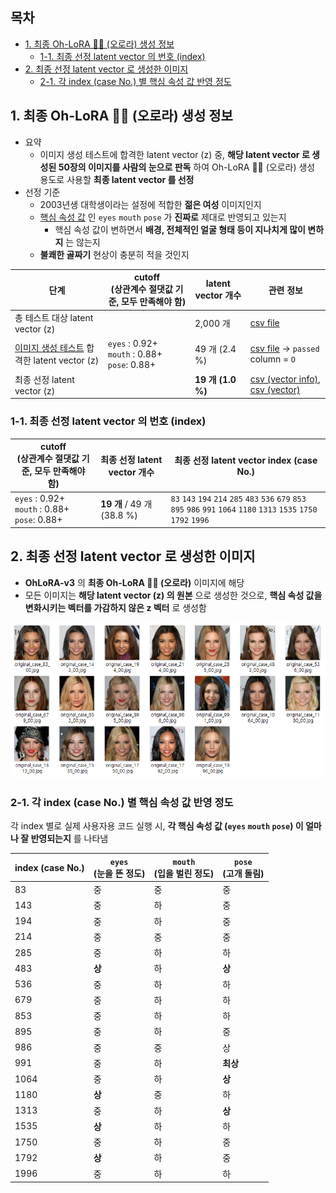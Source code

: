 ## 목차

* [1. 최종 Oh-LoRA 👱‍♀️ (오로라) 생성 정보](#1-최종-oh-lora--오로라-생성-정보)
  * [1-1. 최종 선정 latent vector 의 번호 (index)](#1-1-최종-선정-latent-vector-의-번호-index)
* [2. 최종 선정 latent vector 로 생성한 이미지](#2-최종-선정-latent-vector-로-생성한-이미지)
  * [2-1. 각 index (case No.) 별 핵심 속성 값 반영 정도](#2-1-각-index-case-no-별-핵심-속성-값-반영-정도)

## 1. 최종 Oh-LoRA 👱‍♀️ (오로라) 생성 정보

* 요약
  * 이미지 생성 테스트에 합격한 latent vector (z) 중, **해당 latent vector 로 생성된 50장의 이미지를 사람의 눈으로 판독** 하여 Oh-LoRA 👱‍♀️ (오로라) 생성 용도로 사용할 **최종 latent vector 를 선정**
* 선정 기준 
  * 2003년생 대학생이라는 설정에 적합한 **젊은 여성** 이미지인지
  * [핵심 속성 값](../../../2025_04_08_OhLoRA/stylegan_and_segmentation/README.md#2-핵심-속성-값) 인 ```eyes``` ```mouth``` ```pose``` 가 **진짜로** 제대로 반영되고 있는지
    * 핵심 속성 값이 변하면서 **배경, 전체적인 얼굴 형태 등이 지나치게 많이 변하지** 는 않는지 
  * **불쾌한 골짜기** 현상이 충분히 적을 것인지

| 단계                                                             | cutoff<br>(상관계수 절댓값 기준, 모두 만족해야 함)                             | latent vector 개수 | 관련 정보                                                                                         |
|----------------------------------------------------------------|----------------------------------------------------------------|------------------|-----------------------------------------------------------------------------------------------|
| 총 테스트 대상 latent vector (z)                                     |                                                                | 2,000 개          | [csv file](image_generation_report/test_result.csv)                                           |
| [이미지 생성 테스트](image_generation_report.md) 합격한 latent vector (z) | ```eyes``` : 0.92+<br>```mouth``` : 0.88+<br>```pose```: 0.88+ | 49 개 (2.4 %)     | [csv file](image_generation_report/test_result.csv) → ```passed``` column = ```O```           |
| 최종 선정 latent vector (z)                                        |                                                                | **19 개 (1.0 %)** | [csv (vector info)](ohlora_w_group_names.csv), [csv (vector)](ohlora_z_vectors.csv)           |

### 1-1. 최종 선정 latent vector 의 번호 (index)

| cutoff<br>(상관계수 절댓값 기준, 모두 만족해야 함)                             | 최종 선정 latent vector 개수      | 최종 선정 latent vector index (case No.)                                                                                                                                                                |
|----------------------------------------------------------------|-----------------------------|-----------------------------------------------------------------------------------------------------------------------------------------------------------------------------------------------------|
| ```eyes``` : 0.92+<br>```mouth``` : 0.88+<br>```pose```: 0.88+ | **19 개** / 49 개<br>(38.8 %) | ```83``` ```143``` ```194``` ```214``` ```285``` ```483``` ```536``` ```679``` ```853``` ```895``` ```986``` ```991``` ```1064``` ```1180``` ```1313``` ```1535``` ```1750``` ```1792``` ```1996``` |

## 2. 최종 선정 latent vector 로 생성한 이미지

* **OhLoRA-v3** 의 **최종 Oh-LoRA 👱‍♀️ (오로라)** 이미지에 해당
* 모든 이미지는 **해당 latent vector (z) 의 원본** 으로 생성한 것으로, **핵심 속성 값을 변화시키는 벡터를 가감하지 않은 z 벡터** 로 생성함

![image](../../../images/250526_14.png)

### 2-1. 각 index (case No.) 별 핵심 속성 값 반영 정도

각 index 별로 실제 사용자용 코드 실행 시, **각 핵심 속성 값 (```eyes``` ```mouth``` ```pose```) 이 얼마나 잘 반영되는지** 를 나타냄

| index (case No.) | ```eyes```<br>(눈을 뜬 정도) | ```mouth```<br>(입을 벌린 정도) | ```pose```<br>(고개 돌림) |
|------------------|-------------------------|---------------------------|-----------------------|
| 83               | 중                       | 중                         | 중                     |
| 143              | 중                       | 하                         | 중                     |
| 194              | 중                       | 하                         | 중                     |
| 214              | 중                       | 중                         | 중                     |
| 285              | 중                       | 하                         | 하                     |
| 483              | **상**                   | 하                         | **상**                 |
| 536              | 중                       | 하                         | 하                     |
| 679              | 중                       | 하                         | 하                     |
| 853              | 중                       | 하                         | 하                     |
| 895              | 중                       | 하                         | 중                     |
| 986              | 중                       | 중                         | 상                     |
| 991              | 중                       | 하                         | **최상**                |
| 1064             | 중                       | 하                         | **상**                 |
| 1180             | **상**                   | 중                         | 하                     |
| 1313             | 중                       | 하                         | **상**                 |
| 1535             | **상**                   | 하                         | 하                     |
| 1750             | 중                       | 하                         | 중                     |
| 1792             | **상**                   | 하                         | 중                     |
| 1996             | 중                       | 하                         | 하                     |
